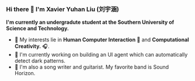 ### Hi there 👋 I'm Xavier Yuhan Liu (刘宇涵)

**I'm currently an undergradute student at the Southern University of Science and Technology.**


- 🔬 My interests lie in **Human Computer Interaction** 🤖 and **Computational Creativity.** 🎧.
- 🔨 I'm currently working on building an UI agent which can automatically detect dark patterns.
- 🎼 I'm also a song writer and guitarist. My favorite band is Sound Horizon.

